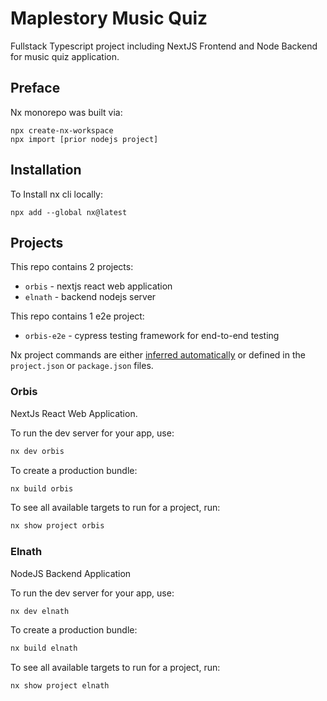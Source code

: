 # Maplestory Music Quiz

Fullstack Typescript project including NextJS Frontend and Node Backend for music quiz application.

## Preface

Nx monorepo was built via:
```
npx create-nx-workspace
npx import [prior nodejs project]
```

## Installation

To Install nx cli locally:
```
npx add --global nx@latest
```

## Projects

This repo contains 2 projects:
- `orbis` - nextjs react web application
- `elnath` - backend nodejs server

This repo contains 1 e2e project:
- `orbis-e2e` - cypress testing framework for end-to-end testing

Nx project commands are either [inferred automatically](https://nx.dev/concepts/inferred-tasks?utm_source=nx_project&utm_medium=readme&utm_campaign=nx_projects) or defined in the `project.json` or `package.json` files.


### Orbis

NextJs React Web Application.

To run the dev server for your app, use:

```sh
nx dev orbis
```

To create a production bundle:

```sh
nx build orbis
```

To see all available targets to run for a project, run:

```sh
nx show project orbis
```

### Elnath

NodeJS Backend Application

To run the dev server for your app, use:

```sh
nx dev elnath
```

To create a production bundle:

```sh
nx build elnath
```

To see all available targets to run for a project, run:

```sh
nx show project elnath
```
